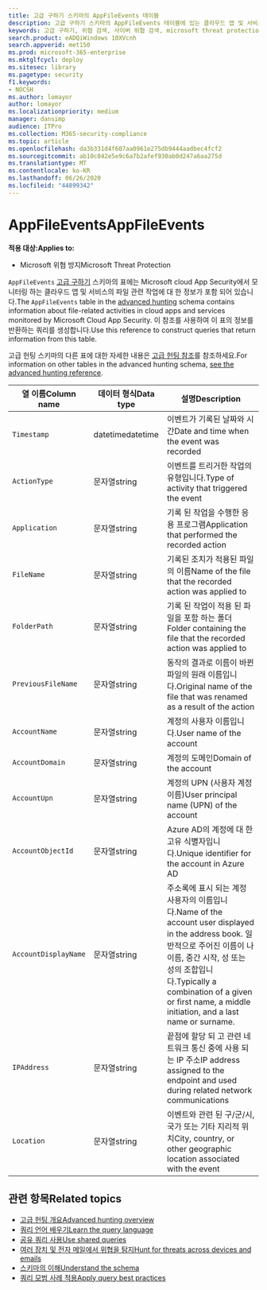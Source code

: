 ```yaml
---
title: 고급 구하기 스키마의 AppFileEvents 테이블
description: 고급 구하기 스키마의 AppFileEvents 테이블에 있는 클라우드 앱 및 서비스와 연결 된 파일 관련 이벤트에 대해 자세히 알아봅니다.
keywords: 고급 구하기, 위협 검색, 사이버 위협 검색, microsoft threat protection, microsoft 365, mtp, m365, 검색, 쿼리, 원격 분석, 스키마 참조, kusto, table, column, data type, description, AppFileEvents, Cloud App Security, MCAS
search.product: eADQiWindows 10XVcnh
search.appverid: met150
ms.prod: microsoft-365-enterprise
ms.mktglfcycl: deploy
ms.sitesec: library
ms.pagetype: security
f1.keywords:
- NOCSH
ms.author: lomayor
author: lomayor
ms.localizationpriority: medium
manager: dansimp
audience: ITPro
ms.collection: M365-security-compliance
ms.topic: article
ms.openlocfilehash: da3b331d4f607aa0961e275db9444aadbec4fcf2
ms.sourcegitcommit: ab10c042e5e9c6a7b2afef930ab0d247a6aa275d
ms.translationtype: MT
ms.contentlocale: ko-KR
ms.lasthandoff: 06/26/2020
ms.locfileid: "44899342"
---
```

# <a name="appfileevents"></a><span data-ttu-id="77610-104">AppFileEvents</span><span class="sxs-lookup"><span data-stu-id="77610-104">AppFileEvents</span></span>

<span data-ttu-id="77610-105">**적용 대상:**</span><span class="sxs-lookup"><span data-stu-id="77610-105">**Applies to:**</span></span>
- <span data-ttu-id="77610-106">Microsoft 위협 방지</span><span class="sxs-lookup"><span data-stu-id="77610-106">Microsoft Threat Protection</span></span>

<span data-ttu-id="77610-107">`AppFileEvents` [고급 구하기](advanced-hunting-overview.md) 스키마의 표에는 Microsoft cloud App Security에서 모니터링 하는 클라우드 앱 및 서비스의 파일 관련 작업에 대 한 정보가 포함 되어 있습니다.</span><span class="sxs-lookup"><span data-stu-id="77610-107">The `AppFileEvents` table in the [advanced hunting](advanced-hunting-overview.md) schema contains information about file-related activities in cloud apps and services monitored by Microsoft Cloud App Security.</span></span> <span data-ttu-id="77610-108">이 참조를 사용하여 이 표의 정보를 반환하는 쿼리를 생성합니다.</span><span class="sxs-lookup"><span data-stu-id="77610-108">Use this reference to construct queries that return information from this table.</span></span>

<span data-ttu-id="77610-109">고급 헌팅 스키마의 다른 표에 대한 자세한 내용은 [고급 헌팅 참조](advanced-hunting-schema-tables.md)를 참조하세요.</span><span class="sxs-lookup"><span data-stu-id="77610-109">For information on other tables in the advanced hunting schema, [see the advanced hunting reference](advanced-hunting-schema-tables.md).</span></span>

| <span data-ttu-id="77610-110">열 이름</span><span class="sxs-lookup"><span data-stu-id="77610-110">Column name</span></span> | <span data-ttu-id="77610-111">데이터 형식</span><span class="sxs-lookup"><span data-stu-id="77610-111">Data type</span></span> | <span data-ttu-id="77610-112">설명</span><span class="sxs-lookup"><span data-stu-id="77610-112">Description</span></span> |
|-------------|-----------|-------------|
| `Timestamp` | <span data-ttu-id="77610-113">datetime</span><span class="sxs-lookup"><span data-stu-id="77610-113">datetime</span></span> | <span data-ttu-id="77610-114">이벤트가 기록된 날짜와 시간</span><span class="sxs-lookup"><span data-stu-id="77610-114">Date and time when the event was recorded</span></span> |
| `ActionType` | <span data-ttu-id="77610-115">문자열</span><span class="sxs-lookup"><span data-stu-id="77610-115">string</span></span> | <span data-ttu-id="77610-116">이벤트를 트리거한 작업의 유형입니다.</span><span class="sxs-lookup"><span data-stu-id="77610-116">Type of activity that triggered the event</span></span> |
| `Application` | <span data-ttu-id="77610-117">문자열</span><span class="sxs-lookup"><span data-stu-id="77610-117">string</span></span> | <span data-ttu-id="77610-118">기록 된 작업을 수행한 응용 프로그램</span><span class="sxs-lookup"><span data-stu-id="77610-118">Application that performed the recorded action</span></span> |
| `FileName` | <span data-ttu-id="77610-119">문자열</span><span class="sxs-lookup"><span data-stu-id="77610-119">string</span></span> | <span data-ttu-id="77610-120">기록된 조치가 적용된 파일의 이름</span><span class="sxs-lookup"><span data-stu-id="77610-120">Name of the file that the recorded action was applied to</span></span> |
| `FolderPath` | <span data-ttu-id="77610-121">문자열</span><span class="sxs-lookup"><span data-stu-id="77610-121">string</span></span> | <span data-ttu-id="77610-122">기록 된 작업이 적용 된 파일을 포함 하는 폴더</span><span class="sxs-lookup"><span data-stu-id="77610-122">Folder containing the file that the recorded action was applied to</span></span> |
| `PreviousFileName` | <span data-ttu-id="77610-123">문자열</span><span class="sxs-lookup"><span data-stu-id="77610-123">string</span></span> | <span data-ttu-id="77610-124">동작의 결과로 이름이 바뀐 파일의 원래 이름입니다.</span><span class="sxs-lookup"><span data-stu-id="77610-124">Original name of the file that was renamed as a result of the action</span></span> |
| `AccountName` | <span data-ttu-id="77610-125">문자열</span><span class="sxs-lookup"><span data-stu-id="77610-125">string</span></span> | <span data-ttu-id="77610-126">계정의 사용자 이름입니다.</span><span class="sxs-lookup"><span data-stu-id="77610-126">User name of the account</span></span> |
| `AccountDomain` | <span data-ttu-id="77610-127">문자열</span><span class="sxs-lookup"><span data-stu-id="77610-127">string</span></span> | <span data-ttu-id="77610-128">계정의 도메인</span><span class="sxs-lookup"><span data-stu-id="77610-128">Domain of the account</span></span> |
| `AccountUpn` | <span data-ttu-id="77610-129">문자열</span><span class="sxs-lookup"><span data-stu-id="77610-129">string</span></span> | <span data-ttu-id="77610-130">계정의 UPN (사용자 계정 이름)</span><span class="sxs-lookup"><span data-stu-id="77610-130">User principal name (UPN) of the account</span></span> |
| `AccountObjectId` | <span data-ttu-id="77610-131">문자열</span><span class="sxs-lookup"><span data-stu-id="77610-131">string</span></span> | <span data-ttu-id="77610-132">Azure AD의 계정에 대 한 고유 식별자입니다.</span><span class="sxs-lookup"><span data-stu-id="77610-132">Unique identifier for the account in Azure AD</span></span> |
| `AccountDisplayName` | <span data-ttu-id="77610-133">문자열</span><span class="sxs-lookup"><span data-stu-id="77610-133">string</span></span> | <span data-ttu-id="77610-134">주소록에 표시 되는 계정 사용자의 이름입니다.</span><span class="sxs-lookup"><span data-stu-id="77610-134">Name of the account user displayed in the address book.</span></span> <span data-ttu-id="77610-135">일반적으로 주어진 이름이 나 이름, 중간 시작, 성 또는 성의 조합입니다.</span><span class="sxs-lookup"><span data-stu-id="77610-135">Typically a combination of a given or first name, a middle initiation, and a last name or surname.</span></span> |
| `IPAddress` | <span data-ttu-id="77610-136">문자열</span><span class="sxs-lookup"><span data-stu-id="77610-136">string</span></span> | <span data-ttu-id="77610-137">끝점에 할당 되 고 관련 네트워크 통신 중에 사용 되는 IP 주소</span><span class="sxs-lookup"><span data-stu-id="77610-137">IP address assigned to the endpoint and used during related network communications</span></span> |
| `Location` | <span data-ttu-id="77610-138">문자열</span><span class="sxs-lookup"><span data-stu-id="77610-138">string</span></span> | <span data-ttu-id="77610-139">이벤트와 관련 된 구/군/시, 국가 또는 기타 지리적 위치</span><span class="sxs-lookup"><span data-stu-id="77610-139">City, country, or other geographic location associated with the event</span></span> |

## <a name="related-topics"></a><span data-ttu-id="77610-140">관련 항목</span><span class="sxs-lookup"><span data-stu-id="77610-140">Related topics</span></span>
- [<span data-ttu-id="77610-141">고급 헌팅 개요</span><span class="sxs-lookup"><span data-stu-id="77610-141">Advanced hunting overview</span></span>](advanced-hunting-overview.md)
- [<span data-ttu-id="77610-142">쿼리 언어 배우기</span><span class="sxs-lookup"><span data-stu-id="77610-142">Learn the query language</span></span>](advanced-hunting-query-language.md)
- [<span data-ttu-id="77610-143">공유 쿼리 사용</span><span class="sxs-lookup"><span data-stu-id="77610-143">Use shared queries</span></span>](advanced-hunting-shared-queries.md)
- [<span data-ttu-id="77610-144">여러 장치 및 전자 메일에서 위협을 탐지</span><span class="sxs-lookup"><span data-stu-id="77610-144">Hunt for threats across devices and emails</span></span>](advanced-hunting-query-emails-devices.md)
- [<span data-ttu-id="77610-145">스키마의 이해</span><span class="sxs-lookup"><span data-stu-id="77610-145">Understand the schema</span></span>](advanced-hunting-schema-tables.md)
- [<span data-ttu-id="77610-146">쿼리 모범 사례 적용</span><span class="sxs-lookup"><span data-stu-id="77610-146">Apply query best practices</span></span>](advanced-hunting-best-practices.md)
